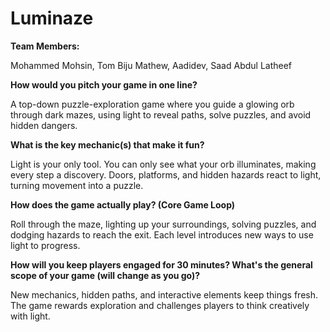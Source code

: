 # Luminaze

**Team Members:** 

Mohammed Mohsin, Tom Biju Mathew, Aadidev, Saad Abdul Latheef

**How would you pitch your game in one line?**

A top-down puzzle-exploration game where you guide a glowing orb through dark mazes, using light to reveal paths, solve puzzles, and avoid hidden dangers.

**What is the key mechanic(s) that make it fun?**

Light is your only tool. You can only see what your orb illuminates, making every step a discovery. Doors, platforms, and hidden hazards react to light, turning movement into a puzzle.

**How does the game actually play? (Core Game Loop)**

Roll through the maze, lighting up your surroundings, solving puzzles, and dodging hazards to reach the exit. Each level introduces new ways to use light to progress.

**How will you keep players engaged for 30 minutes? What's the general scope of your game (will change as you go)?**

New mechanics, hidden paths, and interactive elements keep things fresh. The game rewards exploration and challenges players to think creatively with light.
